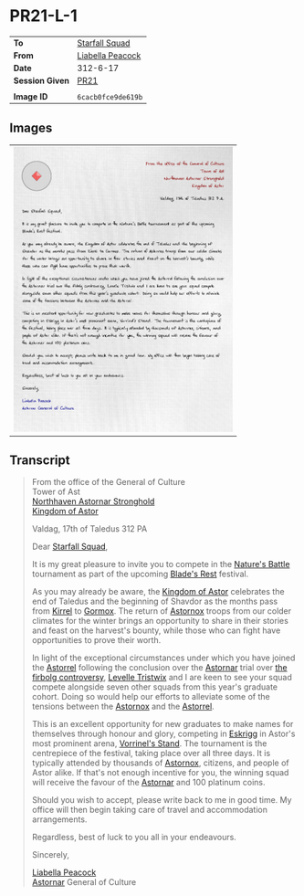 # PR21-L-1

|||
| --- | --- |
| **To** | [Starfall Squad](../organisations/astorrel/squads/starfall-squad.md) | letter.1
| **From** | [Liabella Peacock](../characters/liabella-peacock.md) |
| **Date** | 312-6-17 |
| **Session Given** | [PR21](../sessions/completed/PR21.md) |
|||
| **Image ID** | `6cacb0fce9de619b` |

## Images

||
|:---:|
| <img src="https://raw.githubusercontent.com/jesskelsall/astarus-images/main/letters/6cacb0fce9de619b.jpg" height="500" /> |

## Transcript

> From the office of the General of Culture  
> Tower of Ast  
> [Northhaven Astornar Stronghold](../places/strongholds/northhaven-astornar-stronghold.md)  
> [Kingdom of Astor](../civilisations/kingdom-of-astor/kingdom-of-astor.md)
>
> Valdag, 17th of Taledus 312 PA
>
> Dear [Starfall Squad](../organisations/astorrel/squads/starfall-squad.md),
>
> It is my great pleasure to invite you to compete in the [Nature's Battle](../mechanics/roleplay/natures-battle.md) tournament as part of the upcoming [Blade's Rest](../festivals/blades-rest.md) festival.
>
> As you may already be aware, the [Kingdom of Astor](../civilisations/kingdom-of-astor/kingdom-of-astor.md) celebrates the end of Taledus and the beginning of Shavdor as the months pass from [Kirrel](../gods/deities/kirrel.md) to [Gormox](../gods/deities/gormox.md). The return of [Astornox](../organisations/astornox/astornox.md) troops from our colder climates for the winter brings an opportunity to share in their stories and feast on the harvest's bounty, while those who can fight have opportunities to prove their worth.
>
> In light of the exceptional circumstances under which you have joined the [Astorrel](../organisations/astorrel/astorrel.md) following the conclusion over the [Astornar](../organisations/astornar.md) trial over [the firbolg controversy](../storylines/ended/the-firbolg-controversy.md), [Levelle Tristwix](../characters/levelle-tristwix.md) and I are keen to see your squad compete alongside seven other squads from this year's graduate cohort. Doing so would help our efforts to alleviate some of the tensions between the [Astornox](../organisations/astornox/astornox.md) and the [Astorrel](../organisations/astorrel/astorrel.md).
>
> This is an excellent opportunity for new graduates to make names for themselves through honour and glory, competing in [Eskrigg](../places/cities/eskrigg.md) in Astor's most prominent arena, [Vorrinel's Stand](../places/buildings/vorrinels-stand.md). The tournament is the centrepiece of the festival, taking place over all three days. It is typically attended by thousands of [Astornox](../organisations/astornox/astornox.md), citizens, and people of Astor alike. If that's not enough incentive for you, the winning squad will receive the favour of the [Astornar](../organisations/astornar.md) and 100 platinum coins.
>
> Should you wish to accept, please write back to me in good time. My office will then begin taking care of travel and accommodation arrangements.
>
> Regardless, best of luck to you all in your endeavours.
>
> Sincerely,
>
> [Liabella Peacock](../characters/liabella-peacock.md)  
> [Astornar](../organisations/astornar.md) General of Culture
